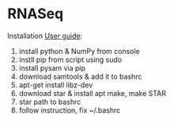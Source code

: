 # RNASeq
Installation [User guide](http://rnaseq-mats.sourceforge.net/user_guide.htm):
1. install python & NumPy from console
2. instll pip from script using sudo 
3. install pysam via pip
4. download samtools & add it to bashrc
5. apt-get install libz-dev
6. download star & install apt make, make STAR
7. star path to bashrc
7. follow instruction, fix ~/.bashrc
